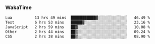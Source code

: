### WakaTime

<!--START_SECTION:waka-->

```txt
Lua          13 hrs 49 mins  ███████████▓░░░░░░░░░░░░░   46.49 %
Text         6 hrs 53 mins   █████▓░░░░░░░░░░░░░░░░░░░   23.16 %
JavaScript   2 hrs 59 mins   ██▓░░░░░░░░░░░░░░░░░░░░░░   10.08 %
Other        2 hrs 44 mins   ██▒░░░░░░░░░░░░░░░░░░░░░░   09.24 %
CSS          2 hrs 38 mins   ██▒░░░░░░░░░░░░░░░░░░░░░░   08.90 %
```

<!--END_SECTION:waka-->
